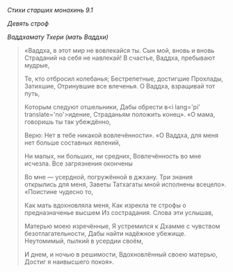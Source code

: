*Стихи старших монахинь 9\.1*

*Девять строф*

*Ваддхамату Тхери \(мать Ваддхи\)*

> «Ваддха, в этот мир не вовлекайся ты\.
> Сын мой, вновь и вновь
> Страданий на себя не навлекай\!
> В счастье, Ваддха, пребывают мудрые,
>
> Те, кто отбросил колебанья;
> Бестрепетные, достигшие Прохлады,
> Затихшие,
> Отринувшие все влеченья\.
> О Ваддха, взращивай тот путь,
>
> Которым следуют отшельники,
> Дабы обрести в<i lang\='pi' translate\='no'>и</i>дение,
> Страданьям положить конец»\.
> «О мама, говоришь ты так убеждённо,
>
> Верю:
> Нет в тебе никакой вовлечённости»\.
> «О Ваддха, для меня нет больше составных явлений,
>
> Ни малых, ни больших, ни средних,
> Вовлечённость во мне исчезла\.
> Все загрязнения окончены
>
> Во мне — усердной, погружённой в джхану\.
> Три знания открылись для меня,
> Заветы Татхагаты мной исполнены всецело»\.
> «Поистине чудесно то,
>
> Как мать вдохновляла меня,
> Как изрекла те строфы о предназначенье высшем
> Из сострадания\.
> Слова эти услышав,
>
> Матерью моею изречённые,
> Я устремился к Дхамме с чувством безотлагательности,
> Дабы найти надёжное убежище\.
> Неутомимый, пылкий в усердии своём,
>
> И днем, и ночью в решимости,
> Вдохновлённый своею матерью,
> Достиг я наивысшего покоя»\.